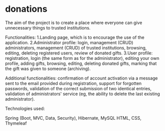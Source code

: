 # donations




The aim of the project is to create a place where everyone can give unnecessary things to trusted institutions.

Functionalities:
1.Landing page, which is to encourage the use of the application.
2.Administrator profile:
	login,
	management (CRUD) administrators,
	management (CRUD) of trusted institutions,
	browsing, editing, deleting registered users,
	review of donated gifts.
3.User profile:
	registration,
	login (the same form as for the administrator),
	editing your own profile,
	adding gifts,
	browsing, editing, deleting donated gifts,
	marking that the gift was given to someone (archiving).


Additional functionalities:
	confirmation of account activation via a message sent to the email provided during registration,
	support for forgotten passwords,
	validation of the correct submission of two identical entries,
	validation of administrators' service (eg, the ability to delete the last existing administrator).

Technologies used:

Spring (Boot, MVC, Data, Security), Hibernate, MySQL
HTML, CSS, Thymeleaf
